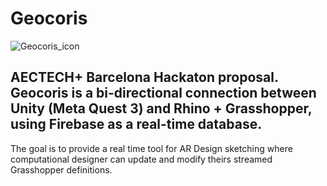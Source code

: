 # Geocoris
![Geocoris_icon](https://github.com/sergiomorph/Geocoris/assets/84446234/b058d207-f038-433a-9f8e-28f86f842d94)

AECTECH+ Barcelona Hackaton proposal. 
Geocoris is a bi-directional connection between Unity (Meta Quest 3) and Rhino + Grasshopper, using Firebase as a real-time database. 
---------------------------------------------------------------------------
The goal is to provide a real time tool for AR Design sketching where computational designer can update and modify theirs streamed Grasshopper definitions.


